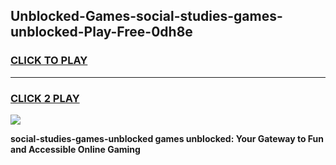 
## Unblocked-Games-social-studies-games-unblocked-Play-Free-0dh8e
<h3>
<a href="https://premium76.site?title=social-studies-games-unblocked&ref=17A">CLICK TO PLAY</a></h3>
<hr>

<h3>
<a href="https://premium76.site?title=social-studies-games-unblocked&ref=17A">CLICK 2 PLAY</a>
  
</h3>

<a href="https://premium76.site?title=social-studies-games-unblocked&ref=17A"><img src="https://clearcache.store/games.png"></a>


**social-studies-games-unblocked games unblocked: Your Gateway to Fun and Accessible Online Gaming**
